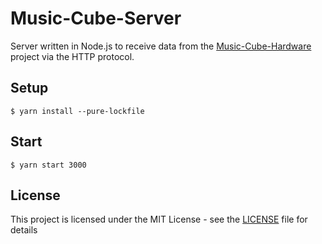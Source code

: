 # Music-Cube-Server

Server written in Node.js to receive data from the [Music-Cube-Hardware](https://github.com/mserafin/Music-Cube-Hardware) project via the HTTP protocol.



## Setup

```
$ yarn install --pure-lockfile
```

## Start

```
$ yarn start 3000
```

## License

This project is licensed under the MIT License - see the [LICENSE](LICENSE.md) file for details